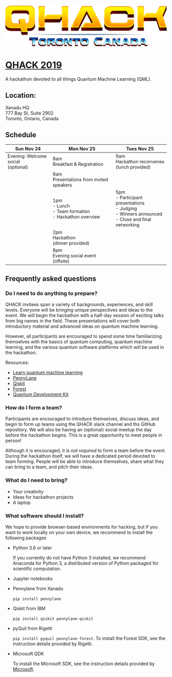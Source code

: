 ![QHACK](logo.png?raw=true "QHACK")

# [QHACK 2019](https://qhack.ai)

A hackathon devoted to all things Quantum Machine Learning (QML). 

## Location:

Xanadu HQ  
777 Bay St, Suite 2902  
Toronto, Ontario, Canada  

## Schedule

| Sun Nov 24               | Mon Nov 25                             | Tues Nov 25                      |
|--------------------------|----------------------------------------|----------------------------------|
| Evening: Welcome social<br>(optional) | 8am<br>Breakfast & Registration | 9am<br>Hackathon reconvenes<br>(lunch provided) |
|  | 9am<br>Presentations from invited speakers | |
|  | 1pm<br>- Lunch<br>- Team formation<br>- Hackathon overview | 5pm<br>- Participant presentations<br>- Judging<br>- Winners announced<br>- Close and final networking |
| | 2pm<br>Hackathon<br>(dinner provided) |  |
| | 8pm<br>Evening social event (offsite) |  |

## Frequently asked questions

### Do I need to do anything to prepare?

QHACK invitees span a variety of backgrounds, experiences, and skill levels. Everyone will be bringing unique perspectives and ideas to the event. We will begin the hackathon with a half-day session of exciting talks from big names in the field. These presentations will cover both introductory material and advanced ideas on quantum machine learning.

However, all participants are encouraged to spend some time familiarizing themselves with the basics of quantum computing, quantum machine learning, and the various quantum software platforms which will be used in the hackathon. 

Resources:
- [Learn quantum machine learning](https://pennylane.ai/qml/)
- [PennyLane](https://pennylane.readthedocs.io/)
- [Qiskit](https://qiskit.org/)
- [Forest](https://www.rigetti.com/forest)
- [Quantum Development Kit](https://www.microsoft.com/en-ca/quantum/development-kit)

### How do I form a team?

Participants are encouraged to introduce themselves, discuss ideas, and begin to form up teams using the QHACK slack channel and ths GitHub repository. We will also be having an (optional) social meetup the day before the hackathon begins. This is a great opportunity to meet people in person!

Although it is encouraged, it is *not required* to form a team before the event. During the hackathon itself, we will have a dedicated period devoted to team forming. People will be able to introduce themselves, share what they can bring to a team, and pitch their ideas.

### What do I need to bring?

- Your creativity
- Ideas for hackathon projects
- A laptop

### What software should I install?

We hope to provide browser-based environments for hacking, but if you want to work locally on your own device, we recommend to install the following packages

- Python 3.6 or later

  If you currently do not have Python 3 installed, we recommend Anaconda for Python 3, a distributed version of Python packaged for scientific computation.
  
- Jupyter notebooks

- Pennylane from Xanadu

  `pip install pennylane`
  
- Qiskit from IBM

  `pip install qiskit pennylane-qiskit`
  
- pyQuil from Rigetti

  `pip install pyquil pennylane-forest`. To install the Forest SDK, see the instruction details provided by Rigetti.
  
- Microsoft QDK

  To install the Microsoft SDK, see the instruction details provided by [Microsoft](https://docs.microsoft.com/en-us/quantum/install-guide/index?view=qsharp-preview).
